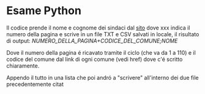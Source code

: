 # Esame Python
Il codice prende il nome e cognome dei sindaci dal [sito](http://www.comuni-italiani.it/xxx/sindaci.html) dove xxx indica il numero della pagina e scrive in un file TXT e CSV salvati in locale, il risultato di output: *NUMERO_DELLA_PAGINA+CODICE_DEL_COMUNE;NOME*

Dove il numero della pagina é ricavato tramite il ciclo (che va da 1 a 110) e il codice del comune dal link di ogni comune (vedi href) dove c'é scritto chiaramente.

Appendo il tutto in una lista che poi andró a "scrivere" all'interno dei due file precedentemente citat
